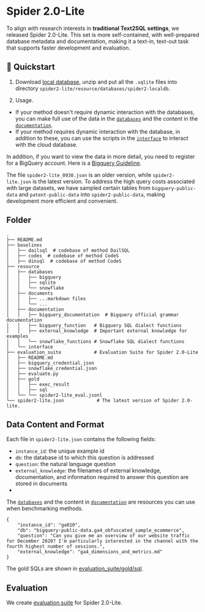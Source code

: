 # Spider 2.0-Lite

To align with research interests in **traditional Text2SQL settings**, we released Spider 2.0-Lite. This set is more self-contained, with well-prepared database metadata and documentation, making it a text-in, text-out task that supports faster development and evaluation.


## 🚀 Quickstart

1. Download  [local database](https://drive.usercontent.google.com/download?id=1gSB_30ey08GkDrMEXqj3LMJEH4ziQst1&export=download&authuser=0), unzip and put all the `.sqlite` files into directory `spider2-lite/resource/databases/spider2-localdb`.

2. Usage.
- If your method doesn't require dynamic interaction with the databases, you can make full use of the data in the [`databases`](https://github.com/xlang-ai/Spider2/tree/main/spider2-lite/resource/databases) and the content in the [`documentation`](https://github.com/xlang-ai/Spider2/tree/main/spider2-lite/resource/documents).
- If your method requires dynamic interaction with the database, in addition to these, you can use the scripts in the [`interface`](https://github.com/xlang-ai/Spider2/tree/main/spider2-lite/resource/interface) to interact with the cloud database.

In addition, if you want to view the data in more detail, you need to register for a BigQuery account. Here is a [Bigquery Guideline](https://github.com/xlang-ai/Spider2/blob/main/assets/Bigquery_Guideline.md).

The file `spider2-lite_0930.json` is an older version, while `spider2-lite.json` is the latest version. To address the high query costs associated with large datasets, we have sampled certain tables from `bigquery-public-data` and `patent-public-data` into `spider2-public-data`, making development more efficient and convenient.


## Folder

```
.
├── README.md
├── baselines
│   ├── dailsql  # codebase of method DailSQL
│   ├── codes  # codebase of method CodeS
│   ├── dinsql  # codebase of method CodeS
├── resource
│   ├── databases  
│   │   ├── bigquery
│   │   ├── sqlite
│   │   └── snowflake
│   ├── documents  
│   │   ├── ...markdown files
│   │   └── ...
│   ├── documentation
│   │   ├── bigquery_documentation  # Bigquery official grammar documentation
│   │   ├── bigquery_function   # Bigquery SQL dialect functions
│   │   ├── external_knowledge  # Important external knowledge for examples
│   │   └── snowflake_functions # Snowflake SQL dialect functions
│   └── interface
├── evaluation_suite            # Evaluation Suite for Spider 2.0-Lite
│   ├── README.md
│   ├── bigquery_credential.json
│   ├── snowflake_credential.json
│   ├── evaluate.py
│   ├── gold
│   │   ├── exec_result
│   │   ├── sql
│   └── └── spider2-lite_eval.jsonl
└── spider2-lite.json            # The latest version of Spider 2.0-lite.
```


## Data Content and Format

Each file in `spider2-lite.json` contains the following fields:
- `instance_id`: the unique example id
- `db`: the database id to which this question is addressed
- `question`: the natural language question
- `external_knowledge`: the filenames of external knowledge, documentation, and information required to answer this question are stored in documents
- 
The [`databases`](https://github.com/xlang-ai/Spider2/tree/main/spider2-lite/resource/databases) and the content in [`documentation`](https://github.com/xlang-ai/Spider2/tree/main/spider2-lite/resource/documentation) are resources you can use when benchmarking methods.



```
{
    "instance_id": "ga010",
    "db": "bigquery-public-data.ga4_obfuscated_sample_ecommerce",
    "question": "Can you give me an overview of our website traffic for December 2020? I'm particularly interested in the channel with the fourth highest number of sessions.",
    "external_knowledge": "ga4_dimensions_and_metrics.md"
}
```

The gold SQLs are shown in [evaluation_suite/gold/sql](https://github.com/xlang-ai/Spider2/tree/main/spider2-lite/evaluation_suite/gold/sql).



## Evaluation

We create [evaluation suite](https://github.com/xlang-ai/Spider2/tree/main/spider2-lite/evaluation_suite) for Spider 2.0-Lite.



